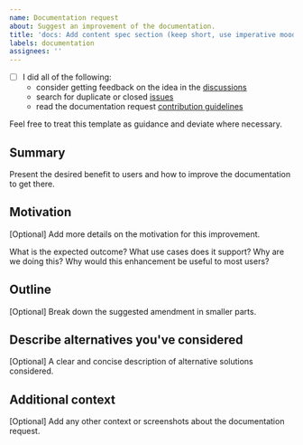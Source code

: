 ```yaml
---
name: Documentation request
about: Suggest an improvement of the documentation.
title: 'docs: Add content spec section (keep short, use imperative mood)'
labels: documentation
assignees: ''
---
```

- [ ] I did all of the following:
  <!-- Check the box by putting an X between the brackets: [X] -->
  - consider getting feedback on the idea in the [discussions](
      https://github.com/nodepa/seedlingo/discussions/categories/ideas)
  - search for duplicate or closed [issues](
      https://github.com/nodepa/seedlingo/issues?q=is%3Aissue)
  - read the documentation request [contribution guidelines](
      https://github.com/nodepa/seedlingo/blob/main/.github/CONTRIBUTING.md)

Feel free to treat this template as guidance and deviate where necessary.

## Summary

Present the desired benefit to users
and how to improve the documentation to get there.

## Motivation

[Optional] Add more details on the motivation for this improvement.

What is the expected outcome? What use cases does it support?
Why are we doing this? Why would this enhancement be useful to most users?

## Outline

[Optional] Break down the suggested amendment in smaller parts.

## Describe alternatives you've considered

[Optional] A clear and concise description of alternative solutions considered.

## Additional context

[Optional] Add any other context or screenshots about the documentation request.
